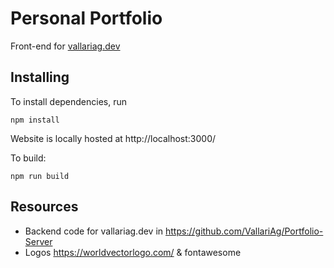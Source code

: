 # Personal Portfolio
Front-end for [vallariag.dev](https://vallariag.dev)


## Installing
To install dependencies, run
```
npm install
```
Website is locally hosted at http://localhost:3000/

To build:
```
npm run build
```


## Resources

- Backend code for vallariag.dev in https://github.com/VallariAg/Portfolio-Server 
- Logos https://worldvectorlogo.com/ & fontawesome


